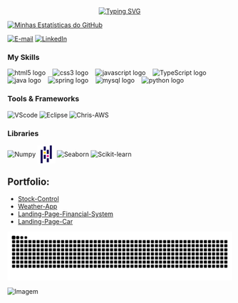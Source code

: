 <div align="center">
  <a href="https://git.io/typing-svg">
    <img src="https://readme-typing-svg.demolab.com?font=Fira+Code&weight=500&size=22&pause=1000&color=0000FF&center=true&vCenter=true&random=false&width=524&lines=%E2%8A%B9+Bem-vindo+ao+meu+perfil!" + alt="Typing SVG">
  </a>
</div>




[![Minhas Estatísticas do GitHub](https://github-readme-stats.vercel.app/api?username=raimundob&show_icons=true&theme=radical)](https://github.com/anuraghazra/github-readme-stats)







[![E-mail](https://img.shields.io/badge/-Email-000?style=for-the-badge&logo=microsoft-outlook&logoColor=FF00F6&color:FFF)](mailto:raimundobarbosadasilva507@gmail.com)
[![LinkedIn](https://img.shields.io/badge/-LinkedIn-000?style=for-the-badge&logo=linkedin&logoColor=FF00F6&color:FFF)](http://www.linkedin.com/in/raimundo-b-silva-281012371/)

<h3 align="left">My Skills</h3>





<div align="left">
   <img src="https://cdn.jsdelivr.net/gh/devicons/devicon/icons/html5/html5-original.svg" height="25" alt="html5 logo"  />
   <img width="8" />
   <img src="https://cdn.jsdelivr.net/gh/devicons/devicon/icons/css3/css3-original.svg" height="25" alt="css3 logo"  />
   <img width="8" />
   <img src="https://cdn.jsdelivr.net/gh/devicons/devicon/icons/javascript/javascript-plain.svg" height="25" alt="javascript logo"  />
   <img width="8" />
   <img src="https://cdn.jsdelivr.net/gh/devicons/devicon/icons/typescript/typescript-original.svg" height="25" alt="TypeScript logo" />
   <img width="8" />
   <img src="https://cdn.jsdelivr.net/gh/devicons/devicon/icons/java/java-original.svg" height="25" alt="java logo"  />
   <img width="8" />
   <img src="https://cdn.jsdelivr.net/gh/devicons/devicon/icons/spring/spring-original.svg" height="25" alt="spring logo"  />
   <img width="8" />
   <img src="https://cdn.jsdelivr.net/gh/devicons/devicon/icons/mysql/mysql-original.svg" height="25" alt="mysql logo"  />
   <img width="8" />
   <img src="https://cdn.jsdelivr.net/gh/devicons/devicon/icons/python/python-original.svg" height="25" alt="python logo" />
   <img width="8" />


   <!-- Skills: Tools & Frameworks -->
  <div style="flex-basis: 48%;">
    <h3>Tools & Frameworks</h3>
    <img align="center" alt="VScode" height="30" width="40" src="https://cdn.jsdelivr.net/gh/devicons/devicon/icons/vscode/vscode-original.svg">
    <img align="center" alt="Eclipse" height="30" width="40" src="https://cdn.jsdelivr.net/gh/devicons/devicon/icons/eclipse/eclipse-original.svg">
      <img align="center" alt="Chris-AWS" height="30" width="40" src="https://cdn.jsdelivr.net/gh/devicons/devicon/icons/git/git-original.svg">
  </div>

   <!-- Skills: Libraries -->
  <div style="flex-basis: 48%;">
    <h3>Libraries</h3>
    <img align="center" alt="Numpy" height="30" width="40" src="https://cdn.jsdelivr.net/gh/devicons/devicon/icons/numpy/numpy-original.svg">
    <img align="center" alt="Pandas" src="https://raw.githubusercontent.com/devicons/devicon/2ae2a900d2f041da66e950e4d48052658d850630/icons/pandas/pandas-original.svg" alt="pandas" width="40" height="40"/>
    <img align="center" alt="Seaborn" src="https://seaborn.pydata.org/_images/logo-mark-lightbg.svg" alt="seaborn" width="40" height="40"/>
    <img align="center" alt="Scikit-learn" src="https://upload.wikimedia.org/wikipedia/commons/0/05/Scikit_learn_logo_small.svg" alt="scikit_learn" width="40" height="40"/>
  </div>

  
  ## Portfolio:
- [Stock-Control](https://github.com/Raimundofiles/Stock-Control)
- [Weather-App](https://github.com/Raimundofiles/Weather-App)
- [Landing-Page-Financial-System](https://github.com/Raimundofiles/Landing-Page-Financial-System)
- [Landing-Page-Car](https://github.com/Raimundofiles/Landing-Page-Car)



<picture align="center">
  <source media="(prefers-color-scheme: dark)" srcset="https://raw.githubusercontent.com/Raimundofiles/raimundob/output/github-contribution-grid-snake-dark.svg">
  <source media="(prefers-color-scheme: light)" srcset="https://raw.githubusercontent.com/Raimundofiles/raimundob/output/github-contribution-grid-snake-dark.svg">
  <img align="center" alt="github contribution grid snake animation" src="https://raw.githubusercontent.com/Raimundofiles/raimundob/output/github-contribution-grid-snake.svg">
</picture>


<!-- GIF -->
<p align="left">
  <img align="center" src="https://github.com/VariableBee/VariableBee/assets/77739311/4e9f41af-6b57-49a7-b15a-74322e96b4d7" alt="Imagem">
</p>
